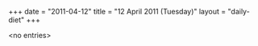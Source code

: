+++
date = "2011-04-12"
title = "12 April 2011 (Tuesday)"
layout = "daily-diet"
+++


\<no entries\>